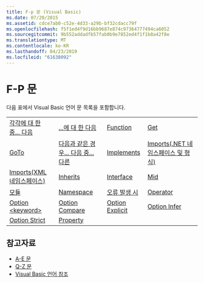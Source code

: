 ```yaml
---
title: F-p 문 (Visual Basic)
ms.date: 07/20/2015
ms.assetid: cdce7ab0-c52e-4d33-a29b-bf32cdacc79f
ms.openlocfilehash: f5f1ed4f9d16bb9687e874c97364777494ca6052
ms.sourcegitcommit: 9b552addadfb57fab0b9e7852ed4f1f1b8a42f8e
ms.translationtype: MT
ms.contentlocale: ko-KR
ms.lasthandoff: 04/23/2019
ms.locfileid: "61638092"
---
```

# <a name="f-p-statements"></a>F-P 문
다음 표에서 Visual Basic 언어 문 목록을 포함합니다.  
  
|||||  
|---|---|---|---|  
|[각각에 대 한 중... 다음](../../../visual-basic/language-reference/statements/for-each-next-statement.md)|[...에 대 한 다음](../../../visual-basic/language-reference/statements/for-next-statement.md)|[Function](../../../visual-basic/language-reference/statements/function-statement.md)|[Get](../../../visual-basic/language-reference/statements/get-statement.md)|  
|[GoTo](../../../visual-basic/language-reference/statements/goto-statement.md)|[다음과 같은 경우... 다음 중... 다른](../../../visual-basic/language-reference/statements/if-then-else-statement.md)|[Implements](../../../visual-basic/language-reference/statements/implements-statement.md)|[Imports(.NET 네임스페이스 및 형식)](../../../visual-basic/language-reference/statements/imports-statement-net-namespace-and-type.md)|  
|[Imports(XML 네임스페이스)](../../../visual-basic/language-reference/statements/imports-statement-xml-namespace.md)|[Inherits](../../../visual-basic/language-reference/statements/inherits-statement.md)|[Interface](../../../visual-basic/language-reference/statements/interface-statement.md)|[Mid](../../../visual-basic/language-reference/statements/mid-statement.md)|  
|[모듈](../../../visual-basic/language-reference/statements/module-statement.md)|[Namespace](../../../visual-basic/language-reference/statements/namespace-statement.md)|[오류 발생 시](../../../visual-basic/language-reference/statements/on-error-statement.md)|[Operator](../../../visual-basic/language-reference/statements/operator-statement.md)|  
|[Option \<keyword>](../../../visual-basic/language-reference/statements/option-keyword-statement.md)|[Option Compare](../../../visual-basic/language-reference/statements/option-compare-statement.md)|[Option Explicit](../../../visual-basic/language-reference/statements/option-explicit-statement.md)|[Option Infer](../../../visual-basic/language-reference/statements/option-infer-statement.md)|  
|[Option Strict](../../../visual-basic/language-reference/statements/option-strict-statement.md)|[Property](../../../visual-basic/language-reference/statements/property-statement.md)|||  
  
## <a name="see-also"></a>참고자료

- [A-E 문](../../../visual-basic/language-reference/statements/a-e-statements.md)
- [Q-Z 문](../../../visual-basic/language-reference/statements/q-z-statements.md)
- [Visual Basic 언어 참조](../../../visual-basic/language-reference/index.md)
